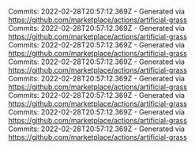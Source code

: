 Commits: 2022-02-28T20:57:12.369Z - Generated via https://github.com/marketplace/actions/artificial-grass
<br>
Commits: 2022-02-28T20:57:12.369Z - Generated via https://github.com/marketplace/actions/artificial-grass
<br>
Commits: 2022-02-28T20:57:12.369Z - Generated via https://github.com/marketplace/actions/artificial-grass
<br>
Commits: 2022-02-28T20:57:12.369Z - Generated via https://github.com/marketplace/actions/artificial-grass
<br>
Commits: 2022-02-28T20:57:12.369Z - Generated via https://github.com/marketplace/actions/artificial-grass
<br>
Commits: 2022-02-28T20:57:12.369Z - Generated via https://github.com/marketplace/actions/artificial-grass
<br>
Commits: 2022-02-28T20:57:12.369Z - Generated via https://github.com/marketplace/actions/artificial-grass
<br>
Commits: 2022-02-28T20:57:12.369Z - Generated via https://github.com/marketplace/actions/artificial-grass
<br>
